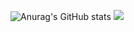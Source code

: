 ![Anurag's GitHub stats](https://github-readme-stats.vercel.app/api?username=suryaa6666&show_icons=true&theme=dracula&border_radius=5)
![](https://komarev.com/ghpvc/?username=suryaa6666&color=red)
